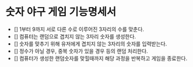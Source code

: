 # 숫자 야구 게임 기능명세서

- [] 1부터 9까지 서로 다른 수로 이루어진 3자리의 수를 맞춘다.
- [] 컴퓨터는 랜덤으로 겹치지 않는 3자리 숫자를 생성한다.
- [] 숫자를 맞추기 위해 유저에게 겹치지 않는 3자리의 숫자를 입력받는다.
- [] 정수가 아닐 경우, 중복 숫자가 있을 경우 등의 랜덤 처리한다.
- [] 컴퓨터가 생성한 랜덤숫자를 맞힐때까지 해당 과정을 반복하고 게임을 종료한다.
